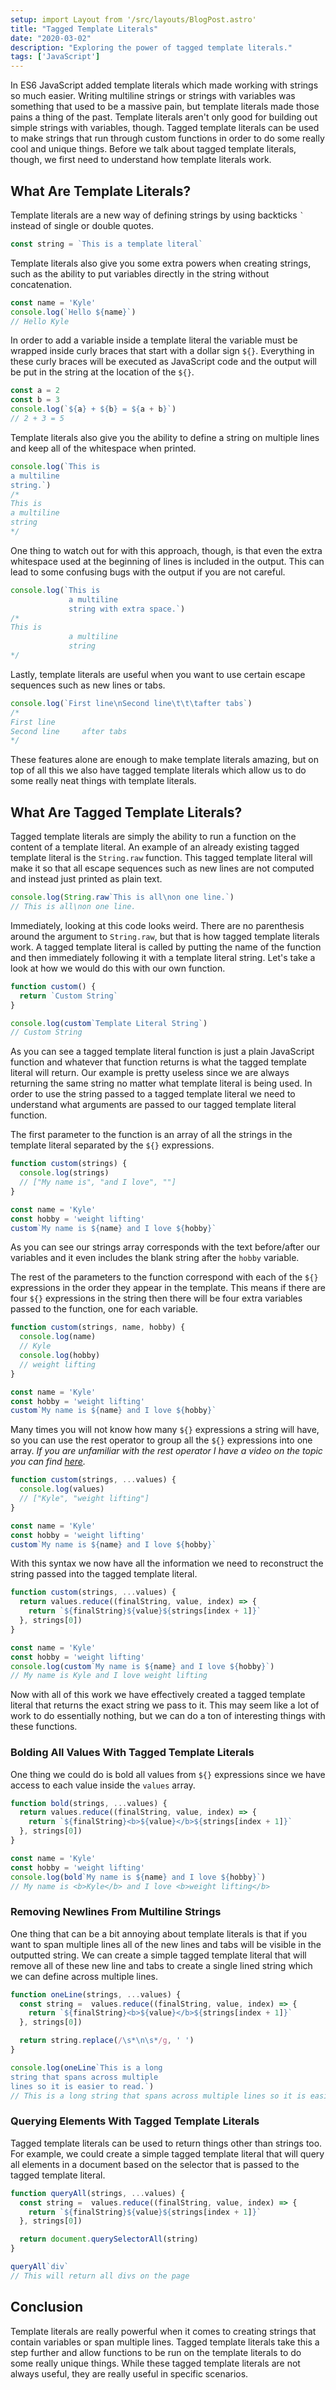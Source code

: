 ```yaml
---
setup: import Layout from '/src/layouts/BlogPost.astro'
title: "Tagged Template Literals"
date: "2020-03-02"
description: "Exploring the power of tagged template literals."
tags: ['JavaScript']
---
```


In ES6 JavaScript added template literals which made working with strings so much easier. Writing multiline strings or strings with variables was something that used to be a massive pain, but template literals made those pains a thing of the past. Template literals aren't only good for building out simple strings with variables, though. Tagged template literals can be used to make strings that run through custom functions in order to do some really cool and unique things. Before we talk about tagged template literals, though, we first need to understand how template literals work.

## What Are Template Literals?

Template literals are a new way of defining strings by using backticks `` ` `` instead of single or double quotes.
```js
const string = `This is a template literal`
```

Template literals also give you some extra powers when creating strings, such as the ability to put variables directly in the string without concatenation.
```js
const name = 'Kyle'
console.log(`Hello ${name}`)
// Hello Kyle
```
In order to add a variable inside a template literal the variable must be wrapped inside curly braces that start with a dollar sign `${}`. Everything in these curly braces will be executed as JavaScript code and the output will be put in the string at the location of the `${}`.
```js
const a = 2
const b = 3
console.log(`${a} + ${b} = ${a + b}`)
// 2 + 3 = 5
```
Template literals also give you the ability to define a string on multiple lines and keep all of the whitespace when printed.
```js
console.log(`This is
a multiline
string.`)
/*
This is
a multiline
string
*/
```
One thing to watch out for with this approach, though, is that even the extra whitespace used at the beginning of lines is included in the output. This can lead to some confusing bugs with the output if you are not careful.
```js
console.log(`This is
             a multiline
             string with extra space.`)
/*
This is
             a multiline
             string
*/
```
Lastly, template literals are useful when you want to use certain escape sequences such as new lines or tabs.
```js
console.log(`First line\nSecond line\t\t\tafter tabs`)
/*
First line
Second line     after tabs
*/
```
These features alone are enough to make template literals amazing, but on top of all this we also have tagged template literals which allow us to do some really neat things with template literals.

## What Are Tagged Template Literals?

Tagged template literals are simply the ability to run a function on the content of a template literal. An example of an already existing tagged template literal is the `String.raw` function. This tagged template literal will make it so that all escape sequences such as new lines are not computed and instead just printed as plain text.
```js
console.log(String.raw`This is all\non one line.`)
// This is all\non one line.
```
Immediately, looking at this code looks weird. There are no parenthesis around the argument to `String.raw`, but that is how tagged template literals work. A tagged template literal is called by putting the name of the function and then immediately following it with a template literal string. Let's take a look at how we would do this with our own function.
```js
function custom() {
  return `Custom String`
}

console.log(custom`Template Literal String`)
// Custom String
```
As you can see a tagged template literal function is just a plain JavaScript function and whatever that function returns is what the tagged template literal will return. Our example is pretty useless since we are always returning the same string no matter what template literal is being used. In order to use the string passed to a tagged template literal we need to understand what arguments are passed to our tagged template literal function.

The first parameter to the function is an array of all the strings in the template literal separated by the `${}` expressions.
```js
function custom(strings) {
  console.log(strings)
  // ["My name is", "and I love", ""]
}

const name = 'Kyle'
const hobby = 'weight lifting'
custom`My name is ${name} and I love ${hobby}`
```
As you can see our strings array corresponds with the text before/after our variables and it even includes the blank string after the `hobby` variable.

The rest of the parameters to the function correspond with each of the `${}` expressions in the order they appear in the template. This means if there are four `${}` expressions in the string then there will be four extra variables passed to the function, one for each variable.
```js
function custom(strings, name, hobby) {
  console.log(name)
  // Kyle
  console.log(hobby)
  // weight lifting
}

const name = 'Kyle'
const hobby = 'weight lifting'
custom`My name is ${name} and I love ${hobby}`
```
Many times you will not know how many `${}` expressions a string will have, so you can use the rest operator to group all the `${}` expressions into one array. *If you are unfamiliar with the rest operator I have a video on the topic you can find [here](https://youtu.be/NIq3qLaHCIs).*
```js
function custom(strings, ...values) {
  console.log(values)
  // ["Kyle", "weight lifting"]
}

const name = 'Kyle'
const hobby = 'weight lifting'
custom`My name is ${name} and I love ${hobby}`
```

With this syntax we now have all the information we need to reconstruct the string passed into the tagged template literal.
```js
function custom(strings, ...values) {
  return values.reduce((finalString, value, index) => {
    return `${finalString}${value}${strings[index + 1]}`
  }, strings[0])
}

const name = 'Kyle'
const hobby = 'weight lifting'
console.log(custom`My name is ${name} and I love ${hobby}`)
// My name is Kyle and I love weight lifting
```
Now with all of this work we have effectively created a tagged template literal that returns the exact string we pass to it. This may seem like a lot of work to do essentially nothing, but we can do a ton of interesting things with these functions.

### Bolding All Values With Tagged Template Literals

One thing we could do is bold all values from `${}` expressions since we have access to each value inside the `values` array.
```js
function bold(strings, ...values) {
  return values.reduce((finalString, value, index) => {
    return `${finalString}<b>${value}</b>${strings[index + 1]}`
  }, strings[0])
}

const name = 'Kyle'
const hobby = 'weight lifting'
console.log(bold`My name is ${name} and I love ${hobby}`)
// My name is <b>Kyle</b> and I love <b>weight lifting</b>
```

### Removing Newlines From Multiline Strings

One thing that can be a bit annoying about template literals is that if you want to span multiple lines all of the new lines and tabs will be visible in the outputted string. We can create a simple tagged template literal that will remove all of these new line and tabs to create a single lined string which we can define across multiple lines.

```js
function oneLine(strings, ...values) {
  const string =  values.reduce((finalString, value, index) => {
    return `${finalString}<b>${value}</b>${strings[index + 1]}`
  }, strings[0])

  return string.replace(/\s*\n\s*/g, ' ')
}

console.log(oneLine`This is a long
string that spans across multiple
lines so it is easier to read.`)
// This is a long string that spans across multiple lines so it is easier to read.
```

### Querying Elements With Tagged Template Literals

Tagged template literals can be used to return things other than strings too. For example, we could create a simple tagged template literal that will query all elements in a document based on the selector that is passed to the tagged template literal.
```js
function queryAll(strings, ...values) {
  const string =  values.reduce((finalString, value, index) => {
    return `${finalString}${value}${strings[index + 1]}`
  }, strings[0])

  return document.querySelectorAll(string)
}

queryAll`div`
// This will return all divs on the page
```

## Conclusion

Template literals are really powerful when it comes to creating strings that contain variables or span multiple lines. Tagged template literals take this a step further and allow functions to be run on the template literals to do some really unique things. While these tagged template literals are not always useful, they are really useful in specific scenarios.
